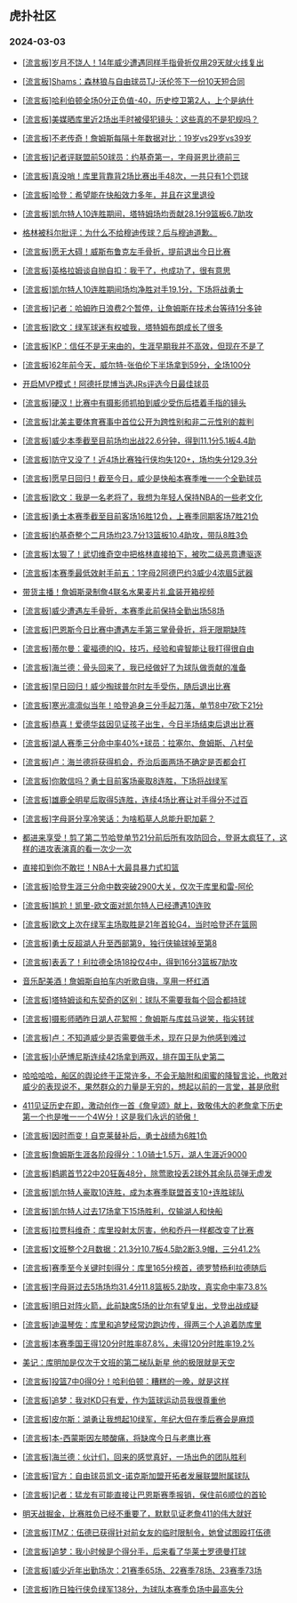 ## 虎扑社区 
### 2024-03-03

+ [[流言板]岁月不饶人！14年威少遭遇同样手指骨折仅用29天就火线复出](https://bbs.hupu.com/625050914.html)

+ [[流言板]Shams：森林狼与自由球员TJ-沃伦签下一份10天短合同](https://bbs.hupu.com/625053147.html)

+ [[流言板]哈利伯顿全场0分正负值-40，历史控卫第2人，上个是纳什](https://bbs.hupu.com/625050041.html)

+ [[流言板]美媒晒库里近2场出手时被侵犯镜头：这些真的不是犯规吗？](https://bbs.hupu.com/625049535.html)

+ [[流言板]不老传奇！詹姆斯每隔十年数据对比：19岁vs29岁vs39岁](https://bbs.hupu.com/625049767.html)

+ [[流言板]记者评联盟前50球员：约基奇第一，字母哥恩比德前三](https://bbs.hupu.com/625048812.html)

+ [[流言板]真没哨！库里背靠背2场比赛出手48次，一共只有1个罚球](https://bbs.hupu.com/625049107.html)

+ [[流言板]哈登：希望能在快船效力多年，并且在这里退役](https://bbs.hupu.com/625048195.html)

+ [[流言板]凯尔特人10连胜期间，塔特姆场均贡献28.1分9篮板6.7助攻](https://bbs.hupu.com/625051021.html)

+ [格林被科尔批评：为什么不给穆迪传球？后与穆迪道歉。](https://bbs.hupu.com/625048154.html)

+ [[流言板]愿无大碍！威斯布鲁克左手骨折，提前退出今日比赛](https://bbs.hupu.com/625044892.html)

+ [[流言板]英格拉姆谈自抛自扣：我干了，也成功了，很有意思](https://bbs.hupu.com/625050302.html)

+ [[流言板]凯尔特人10连胜期间场均净胜对手19.1分，下场将战勇士](https://bbs.hupu.com/625049928.html)

+ [[流言板]记者：哈姆昨日浪费2个暂停，让詹姆斯在技术台等待1分多钟](https://bbs.hupu.com/625047660.html)

+ [[流言板]欧文：绿军球迷有权嘘我，塔特姆布朗成长了很多](https://bbs.hupu.com/625047627.html)

+ [[流言板]KP：信任不是无来由的，生涯早期我并不高效，但现在不是了](https://bbs.hupu.com/625051503.html)

+ [[流言板]62年前今天，威尔特-张伯伦下半场拿到59分，全场100分](https://bbs.hupu.com/625052772.html)

+ [开启MVP模式！阿德托昆博当选JRs评选今日最佳球员](https://bbs.hupu.com/625050233.html)

+ [[流言板]硬汉！比赛中有摄影师抓拍到威少受伤后捂着手指的镜头](https://bbs.hupu.com/625048969.html)

+ [[流言板]北美主要体育赛事中首位公开为跨性别和非二元性别的裁判](https://bbs.hupu.com/625046853.html)

+ [[流言板]威少本季截至目前场均出战22.6分钟，得到11.1分5.1板4.4助](https://bbs.hupu.com/625049470.html)

+ [[流言板]防守又没了！近4场比赛独行侠均失120+，场均失分129.3分](https://bbs.hupu.com/625049268.html)

+ [[流言板]愿早日回归！截至今日，威少是快船本赛季唯一一个全勤球员](https://bbs.hupu.com/625048937.html)

+ [[流言板]欧文：我是一名老将了，我想为年轻人保持NBA的一些老文化](https://bbs.hupu.com/625047909.html)

+ [[流言板]勇士本赛季截至目前客场16胜12负，上赛季同期客场7胜21负](https://bbs.hupu.com/625049366.html)

+ [[流言板]约基奇整个二月场均23.7分13篮板10.4助攻，带队8胜3负](https://bbs.hupu.com/625049779.html)

+ [[流言板]太狠了！武切维奇空中把格林直接拍下，被吹二级恶意遭驱逐](https://bbs.hupu.com/625045296.html)

+ [[流言板]本赛季最低效射手前五：1字母2阿德巴约3威少4浓眉5武器](https://bbs.hupu.com/625046160.html)

+ [带货主播！詹姆斯录制詹4联名水果麦片礼盒装开箱视频](https://bbs.hupu.com/625046633.html)

+ [[流言板]威少遭遇左手骨折，本赛季此前保持全勤出场58场](https://bbs.hupu.com/625045128.html)

+ [[流言板]巴恩斯今日比赛中遭遇左手第三掌骨骨折，将无限期缺阵](https://bbs.hupu.com/625044001.html)

+ [[流言板]蒂尔曼：霍福德的IQ，技巧，经验和睿智能让我打得很自由](https://bbs.hupu.com/625051648.html)

+ [[流言板]海兰德：骨头回来了，我已经做好了为球队做贡献的准备](https://bbs.hupu.com/625046636.html)

+ [[流言板]早日回归！威少掏球普尔时左手受伤，随后退出比赛](https://bbs.hupu.com/625045331.html)

+ [[流言板]寒光凛凛似当年！哈登追身三分手起刀落，单节8中7砍下21分](https://bbs.hupu.com/625044316.html)

+ [[流言板]恭喜！爱德华兹因见证孩子出生，今日半场结束后退出比赛](https://bbs.hupu.com/625042035.html)

+ [[流言板]湖人赛季三分命中率40%+球员：拉塞尔、詹姆斯、八村垒](https://bbs.hupu.com/625044554.html)

+ [[流言板]卢：海兰德将获得机会，乔治后面两场不确定是否都会打](https://bbs.hupu.com/625046478.html)

+ [[流言板]你敢信吗？勇士目前客场豪取8连胜，下场将战绿军](https://bbs.hupu.com/625044112.html)

+ [[流言板]雄鹿全明星后取得5连胜，连续4场比赛让对手得分不过百](https://bbs.hupu.com/625046310.html)

+ [[流言板]字母哥分享冷笑话：为啥稻草人总能升职加薪？](https://bbs.hupu.com/625050545.html)

+ [都进来享受！剪了第二节哈登单节21分前后所有攻防回合，登哥太疯狂了，这样的进攻表演真的看一次少一次](https://bbs.hupu.com/625046793.html)

+ [直接扣到你不敢拦！NBA十大最具暴力式扣篮](https://bbs.hupu.com/625048074.html)

+ [[流言板]哈登生涯三分命中数突破2900大关，仅次于库里和雷-阿伦](https://bbs.hupu.com/625044420.html)

+ [[流言板]尴尬！凯里-欧文面对凯尔特人已经遭遇10连败](https://bbs.hupu.com/625042742.html)

+ [[流言板]欧文上次在绿军主场取胜是21年首轮G4，当时哈登还在篮网](https://bbs.hupu.com/625049030.html)

+ [[流言板]勇士反超湖人升至西部第9，独行侠输球掉至第8](https://bbs.hupu.com/625043679.html)

+ [[流言板]表丢了！利拉德全场18投仅4中，得到16分3篮板7助攻](https://bbs.hupu.com/625045840.html)

+ [音乐配美酒！詹姆斯自拍车内听歌自嗨，享用一杯红酒](https://bbs.hupu.com/625045981.html)

+ [[流言板]塔特姆谈和东契奇的区别：球队不需要我每个回合都持球](https://bbs.hupu.com/625046930.html)

+ [[流言板]摄影师晒昨日湖人花絮照：詹姆斯与库兹马说笑，指尖转球](https://bbs.hupu.com/625048625.html)

+ [[流言板]卢：不知道威少是否需要做手术，现在只是为他感到难过](https://bbs.hupu.com/625046400.html)

+ [[流言板]小萨博尼斯连续42场拿到两双，排在国王队史第二](https://bbs.hupu.com/625052869.html)

+ [哈哈哈哈，船区的舆论终于正常许多，不会无脑附和闺蜜的降智言论，也敢对威少的表现说不，果然群众的力量是无穷的，想起以前的一言堂，甚是欣慰](https://bbs.hupu.com/625050623.html)

+ [411见证历史在即，激动创作一首《詹皇颂》献上，致敬伟大的老詹拿下历史第一个也是唯一一个4W分！这是我们永远的骄傲！](https://bbs.hupu.com/625052515.html)

+ [[流言板]因时而变！自克莱替补后，勇士战绩为6胜1负](https://bbs.hupu.com/625043064.html)

+ [[流言板]詹姆斯生涯各阶段得分：1.0骑士1.5万，湖人生涯近9000](https://bbs.hupu.com/625042860.html)

+ [[流言板]鹈鹕首节22中20狂轰48分，除莺歌投丢2球外其余队员弹无虚发](https://bbs.hupu.com/625040540.html)

+ [[流言板]凯尔特人豪取10连胜，成为本赛季联盟首支10+连胜球队](https://bbs.hupu.com/625042382.html)

+ [[流言板]凯尔特人过去17场拿下15场胜利，仅输湖人和快船](https://bbs.hupu.com/625042544.html)

+ [[流言板]拉贾科维奇：库里投射太厉害，他和乔丹一样都改变了比赛](https://bbs.hupu.com/625053733.html)

+ [[流言板]文班整个2月数据：21.3分10.7板4.5助2断3.9帽，三分41.2%](https://bbs.hupu.com/625053861.html)

+ [[流言板]赛季至今关键时刻得分：库里165分榜首，德罗赞杨利拉德随后](https://bbs.hupu.com/625053824.html)

+ [[流言板]字母哥过去5场场均31.4分11.8篮板5.2助攻，真实命中率73.8%](https://bbs.hupu.com/625053596.html)

+ [[流言板]明日对阵火箭，此前缺席5场的比尔有望复出，戈登出战成疑](https://bbs.hupu.com/625053737.html)

+ [[流言板]迪温琴佐：库里和追梦经常边跑边传，得两三个人追着防库里](https://bbs.hupu.com/625053908.html)

+ [[流言板]本赛季国王得120分时胜率87.8%，未得120分时胜率19.2%](https://bbs.hupu.com/625053975.html)

+ [美记：库明加是仅次于文班的第二梯队新星 他的极限就是天空](https://bbs.hupu.com/625052445.html)

+ [[流言板]投篮7中0得0分！哈利伯顿：糟糕的一晚，就是这样](https://bbs.hupu.com/625054001.html)

+ [[流言板]追梦：我对KD只有爱，作为篮球运动员我很尊重他](https://bbs.hupu.com/625054725.html)

+ [[流言板]皮尔斯：湖勇让我想起10绿军，年纪大但在季后赛会是麻烦](https://bbs.hupu.com/625054185.html)

+ [[流言板]本-西蒙斯因左膝酸痛，将缺席今日与老鹰比赛](https://bbs.hupu.com/625054294.html)

+ [[流言板]海兰德：伙计们，回来的感觉真好，一场出色的团队胜利](https://bbs.hupu.com/625054094.html)

+ [[流言板]官方：自由球员凯文-诺克斯加盟开拓者发展联盟附属球队](https://bbs.hupu.com/625054420.html)

+ [[流言板]记者：猛龙有可能直接让巴恩斯赛季报销，保住前6顺位的首轮](https://bbs.hupu.com/625054659.html)

+ [明天战掘金，比赛胜负已经不重要了，默默见证老詹411的伟大就好](https://bbs.hupu.com/625052967.html)

+ [[流言板]TMZ：伍德已获得针对前女友的临时限制令，她曾试图殴打伍德](https://bbs.hupu.com/625055049.html)

+ [[流言板]追梦：我小时候是个得分手，后来看了华莱士罗德曼打球](https://bbs.hupu.com/625054927.html)

+ [[流言板]威少近年出勤场次：21赛季65场、22赛季78场、23赛季73场](https://bbs.hupu.com/625054999.html)

+ [[流言板]昨日独行侠负绿军138分，为球队本赛季负场中最高失分](https://bbs.hupu.com/625054661.html)

